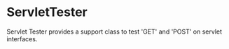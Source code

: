 # ServletTester
Servlet Tester provides a support class to test 'GET' and 'POST' on servlet interfaces.
